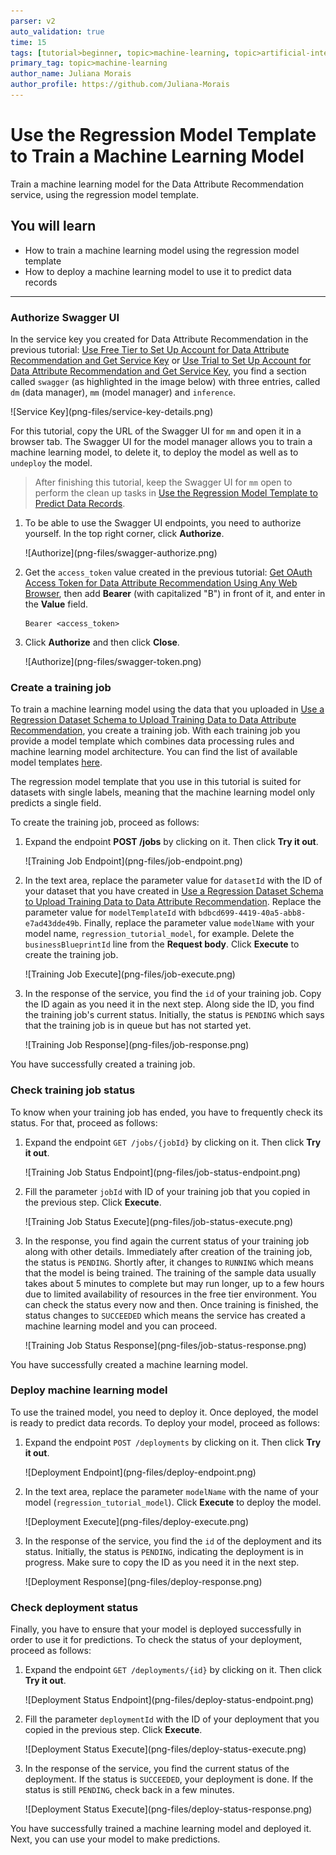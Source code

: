 ```yaml
---
parser: v2
auto_validation: true
time: 15
tags: [tutorial>beginner, topic>machine-learning, topic>artificial-intelligence, topic>cloud, software-product>sap-business-technology-platform, software-product>sap-ai-business-services, software-product>data-attribute-recommendation, tutorial>free-tier]
primary_tag: topic>machine-learning
author_name: Juliana Morais
author_profile: https://github.com/Juliana-Morais
---
```


# Use the Regression Model Template to Train a Machine Learning Model
<!-- description --> Train a machine learning model for the Data Attribute Recommendation service, using the regression model template.

## You will learn
  - How to train a machine learning model using the regression model template
  - How to deploy a machine learning model to use it to predict data records

---

### Authorize Swagger UI


In the service key you created for Data Attribute Recommendation in the previous tutorial: [Use Free Tier to Set Up Account for Data Attribute Recommendation and Get Service Key](cp-aibus-dar-booster-free-key) or [Use Trial to Set Up Account for Data Attribute Recommendation and Get Service Key](cp-aibus-dar-booster-key), you find a section called `swagger` (as highlighted in the image below) with three entries, called `dm` (data manager), `mm` (model manager) and `inference`.

<!-- border -->![Service Key](png-files/service-key-details.png)

For this tutorial, copy the URL of the Swagger UI for `mm` and open it in a browser tab. The Swagger UI for the model manager allows you to train a machine learning model, to delete it, to deploy the model as well as to `undeploy` the model.

>After finishing this tutorial, keep the Swagger UI for `mm` open to perform the clean up tasks in [Use the Regression Model Template to Predict Data Records](cp-aibus-dar-swagger-regression-predict).

1. To be able to use the Swagger UI endpoints, you need to authorize yourself. In the top right corner, click **Authorize**.

    <!-- border -->![Authorize](png-files/swagger-authorize.png)

2. Get the `access_token` value created in the previous tutorial: [Get OAuth Access Token for Data Attribute Recommendation Using Any Web Browser](cp-aibus-dar-web-oauth-token), then add **Bearer** (with capitalized "B") in front of it, and enter in the **Value** field.

    ```
    Bearer <access_token>
    ```

3. Click **Authorize** and then click **Close**.

    <!-- border -->![Authorize](png-files/swagger-token.png)



### Create a training job


To train a machine learning model using the data that you uploaded in [Use a Regression Dataset Schema to Upload Training Data to Data Attribute Recommendation](cp-aibus-dar-swagger-regression-upload), you create a training job. With each training job you provide a model template which combines data processing rules and machine learning model architecture. You can find the list of available model templates [here](https://help.sap.com/docs/Data_Attribute_Recommendation/105bcfd88921418e8c29b24a7a402ec3/1e76e8c636974a06967552c05d40e066.html).

The regression model template that you use in this tutorial is suited for datasets with single labels, meaning that the machine learning model only predicts a single field.

To create the training job, proceed as follows:

1. Expand the endpoint **POST /jobs** by clicking on it. Then click **Try it out**.

    <!-- border -->![Training Job Endpoint](png-files/job-endpoint.png)

2. In the text area, replace the parameter value for `datasetId` with the ID of your dataset that you have created in [Use a Regression Dataset Schema to Upload Training Data to Data Attribute Recommendation](cp-aibus-dar-swagger-regression-upload). Replace the parameter value for `modelTemplateId` with `bdbcd699-4419-40a5-abb8-e7ad43dde49b`. Finally, replace the parameter value `modelName` with your model name, `regression_tutorial_model`, for example. Delete the `businessBlueprintId` line from the **Request body**. Click **Execute** to create the training job.

    <!-- border -->![Training Job Execute](png-files/job-execute.png)

3. In the response of the service, you find the `id` of your training job. Copy the ID again as you need it in the next step. Along side the ID, you find the training job's current status. Initially, the status is `PENDING` which says that the training job is in queue but has not started yet.

    <!-- border -->![Training Job Response](png-files/job-response.png)

You have successfully created a training job.



### Check training job status


To know when your training job has ended, you have to frequently check its status. For that, proceed as follows:

1. Expand the endpoint `GET /jobs/{jobId}` by clicking on it. Then click **Try it out**.

    <!-- border -->![Training Job Status Endpoint](png-files/job-status-endpoint.png)

2. Fill the parameter `jobId` with ID of your training job that you copied in the previous step. Click **Execute**.

    <!-- border -->![Training Job Status Execute](png-files/job-status-execute.png)

3. In the response, you find again the current status of your training job along with other details. Immediately after creation of the training job, the status is `PENDING`. Shortly after, it changes to `RUNNING` which means that the model is being trained. The training of the sample data usually takes about 5 minutes to complete but may run longer, up to a few hours due to limited availability of resources in the free tier environment. You can check the status every now and then. Once training is finished, the status changes to `SUCCEEDED` which means the service has created a machine learning model and you can proceed.

    <!-- border -->![Training Job Status Response](png-files/job-status-response.png)

You have successfully created a machine learning model.




### Deploy machine learning model


To use the trained model, you need to deploy it. Once deployed, the model is ready to predict data records. To deploy your model, proceed as follows:

1. Expand the endpoint `POST /deployments` by clicking on it. Then click **Try it out**.

    <!-- border -->![Deployment Endpoint](png-files/deploy-endpoint.png)

2. In the text area, replace the parameter `modelName` with the name of your model (`regression_tutorial_model`). Click **Execute** to deploy the model.

    <!-- border -->![Deployment Execute](png-files/deploy-execute.png)

3. In the response of the service, you find the `id` of the deployment and its status. Initially, the status is `PENDING`, indicating the deployment is in progress. Make sure to copy the ID as you need it in the next step.

    <!-- border -->![Deployment Response](png-files/deploy-response.png)



### Check deployment status


Finally, you have to ensure that your model is deployed successfully in order to use it for predictions. To check the status of your deployment, proceed as follows:

1. Expand the endpoint `GET /deployments/{id}` by clicking on it. Then click **Try it out**.

    <!-- border -->![Deployment Status Endpoint](png-files/deploy-status-endpoint.png)

2. Fill the parameter `deploymentId` with the ID of your deployment that you copied in the previous step. Click **Execute**.

    <!-- border -->![Deployment Status Execute](png-files/deploy-status-execute.png)

3. In the response of the service, you find the current status of the deployment. If the status is `SUCCEEDED`, your deployment is done. If the status is still `PENDING`, check back in a few minutes.

    <!-- border -->![Deployment Status Execute](png-files/deploy-status-response.png)

You have successfully trained a machine learning model and deployed it. Next, you can use your model to make predictions.

